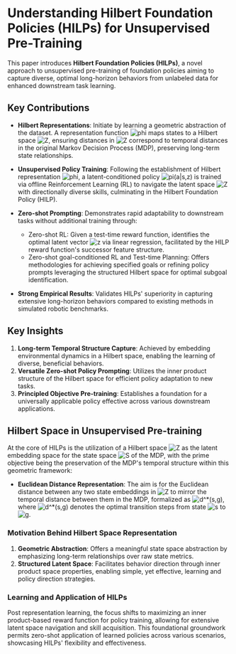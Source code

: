 
# Understanding Hilbert Foundation Policies (HILPs) for Unsupervised Pre-Training

This paper introduces **Hilbert Foundation Policies (HILPs)**, a novel approach to unsupervised pre-training of foundation policies aiming to capture diverse, optimal long-horizon behaviors from unlabeled data for enhanced downstream task learning.

## Key Contributions
- **Hilbert Representations**: Initiate by learning a geometric abstraction of the dataset. A representation function <img src="https://latex.codecogs.com/svg.image?\phi:S\rightarrow&space;Z" title="phi" /> maps states to a Hilbert space <img src="https://latex.codecogs.com/svg.image?Z" title="Z" />, ensuring distances in <img src="https://latex.codecogs.com/svg.image?Z" title="Z" /> correspond to temporal distances in the original Markov Decision Process (MDP), preserving long-term state relationships.

- **Unsupervised Policy Training**: Following the establishment of Hilbert representation <img src="https://latex.codecogs.com/svg.image?\phi" title="phi" />, a latent-conditioned policy <img src="https://latex.codecogs.com/svg.image?\pi(a|s,z)" title="pi(a|s,z)" /> is trained via offline Reinforcement Learning (RL) to navigate the latent space <img src="https://latex.codecogs.com/svg.image?Z" title="Z" /> with directionally diverse skills, culminating in the Hilbert Foundation Policy (HILP).

- **Zero-shot Prompting**: Demonstrates rapid adaptability to downstream tasks without additional training through:
  - Zero-shot RL: Given a test-time reward function, identifies the optimal latent vector <img src="https://latex.codecogs.com/svg.image?z" title="z" /> via linear regression, facilitated by the HILP reward function's successor feature structure.
  - Zero-shot goal-conditioned RL and Test-time Planning: Offers methodologies for achieving specified goals or refining policy prompts leveraging the structured Hilbert space for optimal subgoal identification.

- **Strong Empirical Results**: Validates HILPs' superiority in capturing extensive long-horizon behaviors compared to existing methods in simulated robotic benchmarks.

## Key Insights

1. **Long-term Temporal Structure Capture**: Achieved by embedding environmental dynamics in a Hilbert space, enabling the learning of diverse, beneficial behaviors.
2. **Versatile Zero-shot Policy Prompting**: Utilizes the inner product structure of the Hilbert space for efficient policy adaptation to new tasks.
3. **Principled Objective Pre-training**: Establishes a foundation for a universally applicable policy effective across various downstream applications.

## Hilbert Space in Unsupervised Pre-training

At the core of HILPs is the utilization of a Hilbert space <img src="https://latex.codecogs.com/svg.image?Z" title="Z" /> as the latent embedding space for the state space <img src="https://latex.codecogs.com/svg.image?S" title="S" /> of the MDP, with the prime objective being the preservation of the MDP's temporal structure within this geometric framework:

- **Euclidean Distance Representation**: The aim is for the Euclidean distance between any two state embeddings in <img src="https://latex.codecogs.com/svg.image?Z" title="Z" /> to mirror the temporal distance between them in the MDP, formalized as <img src="https://latex.codecogs.com/svg.image?d^*(s,g)&space;=&space;\|\phi(s)&space;-&space;\phi(g)\|" title="d^*(s,g)" />, where <img src="https://latex.codecogs.com/svg.image?d^*(s,g)" title="d^*(s,g)" /> denotes the optimal transition steps from state <img src="https://latex.codecogs.com/svg.image?s" title="s" /> to <img src="https://latex.codecogs.com/svg.image?g" title="g" />.

### Motivation Behind Hilbert Space Representation

1. **Geometric Abstraction**: Offers a meaningful state space abstraction by emphasizing long-term relationships over raw state metrics.
2. **Structured Latent Space**: Facilitates behavior direction through inner product space properties, enabling simple, yet effective, learning and policy direction strategies.

### Learning and Application of HILPs

Post representation learning, the focus shifts to maximizing an inner product-based reward function for policy training, allowing for extensive latent space navigation and skill acquisition. This foundational groundwork permits zero-shot application of learned policies across various scenarios, showcasing HILPs' flexibility and effectiveness.
